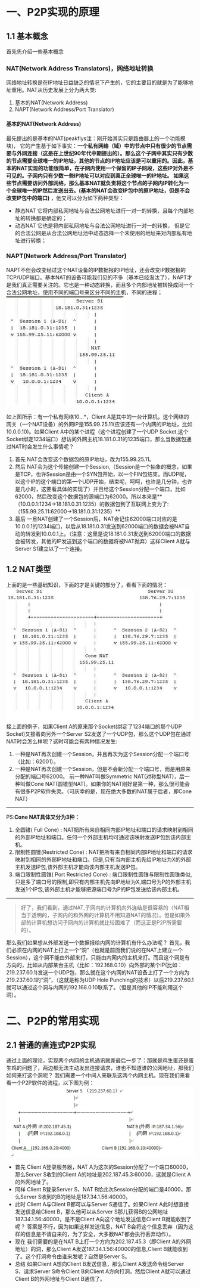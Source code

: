 # 一、P2P实现的原理
## 1.1 基本概念
首先先介绍一些基本概念
### NAT(Network Address Translators)，网络地址转换
网络地址转换是在IP地址日益缺乏的情况下产生的，它的主要目的就是为了能够地址重用。NAT从历史发展上分为两大类:
1. 基本的NAT(Network Address)
2. NAPT(Network Address/Port Translator)
#### 基本的NAT(Network Address)
最先提出的是基本的NAT(peakflys注：刚开始其实只是路由器上的一个功能模块)， 它的产生基于如下事实：**一个私有网络（域）中的节点中只有很少的节点需要与外网连接（这是在上世纪90年代中期提出的）。那么这个子网中其实只有少数的节点需要全球唯一的IP地址，其他的节点的IP地址应该是可以重用的。因此，基本的NAT实现的功能很简单，在子网内使用一个保留的IP子网段，这些IP对外是不可见的。子网内只有少数一些IP地址可以对应到真正全球唯一的IP地址。 如果这些节点需要访问外部网络，那么基本NAT就负责将这个节点的子网内IP转化为一个全球唯一的IP然后发送出去。(基本的NAT会改变IP包中的原IP地址，但是不会改变IP包中的端口)** ，他又可以分为如下两种类型：

- 静态NAT
	它将内部私网地址与合法公网地址进行一对一的转换，且每个内部地址的转换都是确定的；
- 动态NAT
	它也是将内部私网地址与合法公网地址进行一对一的转换， 但是它的合法公网是从合法公网地址池中动态选择一个未使用的地址来对内部私有地址进行转换；

### NAPT(Network Address/Port Translator)
NAPT不但会改变经过这个NAT设备的IP数据报的IP地址，还会改变IP数据报的TCP/UDP端口。基本NAT的设备可能我们见的不多（基本已经淘汰了），NAPT才是我们真正需要关注的。它也是一种动态转换，而且多个内部地址被转换成同一个合法公网地址，使用不同的端口号来区分不同的主机，不同的进程；
[![](./pic/f1.jpg)](./pic/f1.jpg)


如上图所示：有一个私有网络10.*.*.*，Client A是其中的一台计算机，这个网络的网关（一个NAT设备）的外网IP是155.99.25.11(应该还有一个内网的IP地址，比如10.0.0.10)。如果Client A中的某个进程（这个进程创建了一个UDP Socket,这个Socket绑定1234端口）想访问外网主机18.181.0.31的1235端口，那么当数据包通过NAT时会发生什么事情呢？
1. 首先
	NAT会改变这个数据包的原IP地址，改为155.99.25.11。
2. 然后
	NAT会为这个传输创建一个Session,（Session是一个抽象的概念，如果是TCP，也许Session是由一个SYN包开始，以一个FIN包结束。而UDP呢，以这个IP的这个端口的第一个UDP开始，结束呢，呵呵，也许是几分钟，也许是几小时，这要看具体的实现了）并且给这个Session分配一个端口，比如62000，然后改变这个数据包的源端口为62000。所以本来是**（10.0.0.1:1234->18.181.0.31:1235）的数据包到了互联网上变为了:（155.99.25.11:62000->18.181.0.31:1235）**
3. 最后
	一旦NAT创建了一个Session后，NAT会记住62000端口对应的是10.0.0.1的1234端口，以后从18.181.0.31发送到62000端口的数据会被NAT自动的转发到10.0.0.1上。（注意：这里是说18.181.0.31发送到62000端口的数据会被转发，其他的IP发送到这个端口的数据将被NAT抛弃）这样Client A就与Server S1建立以了一个连接。
## 1.2 NAT类型
上面的是一些基础知识，下面的才是关键的部分了，看看下面的情况：
![](./pic/f2.jpg)
接上面的例子，如果Client A的原来那个Socket(绑定了1234端口的那个UDP Socket)又接着向另外一个Server S2发送了一个UDP包，那么这个UDP包在通过NAT时会怎么样呢？这时可能会有两种情况发生:
1. 一种是NAT再次创建一个Session，并且再次为这个Session分配一个端口号（比如：62001）。
2. 一种是NAT再次创建一个Session，但是不会新分配一个端口号，而是用原来分配的端口号62000。 
前一种NAT叫做Symmetric NAT(对称型NAT)，后一种叫做Cone NAT(圆锥型NAT)。如果你的NAT刚好是第一种，那么很可能会有很多P2P软件失灵。（可庆幸的是，现在绝大多数的NAT属于后者，即Cone NAT）

---
PS:**Cone NAT具体又分为3种：**
1. 全圆锥( Full Cone) : 
	NAT把所有来自相同内部IP地址和端口的请求映射到相同的外部IP地址和端口。任何一个外部主机均可通过该映射发送IP包到该内部主机。
2. 限制性圆锥(Restricted Cone) : 
	NAT把所有来自相同内部IP地址和端口的请求映射到相同的外部IP地址和端口。但是,只有当内部主机先给IP地址为X的外部主机发送IP包,该外部主机才能向该内部主机发送IP包。
3. 端口限制性圆锥( Port Restricted Cone) :
	端口限制性圆锥与限制性圆锥类似,只是多了端口号的限制,即只有内部主机先向IP地址为X,端口号为P的外部主机发送1个IP包,该外部主机才能够把源端口号为P的IP包发送给该内部主机。

---
> 好了，我们看到，通过NAT,子网内的计算机向外连结是很容易的（NAT相当于透明的，子网内的和外网的计算机不用知道NAT的情况）。但是如果外部的计算机想访问子网内的计算机就比较困难了（而这正是P2P所需要的）。

那么我们如果想从外部发送一个数据报给内网的计算机有什么办法呢？
首先，我们必须在内网的NAT上打上一个“洞”（也就是前面我们说的在NAT上建立一个Session），这个洞不能由外部来打，只能由内网内的主机来打。而且这个洞是有方向的，比如从内部某台主机（比如：192.168.0.10）向外部的某个IP(比如：219.237.60.1)发送一个UDP包，那么就在这个内网的NAT设备上打了一个方向为219.237.60.1的“洞”，（这就是称为UDP Hole Punching的技术）以后219.237.60.1就可以通过这个洞与内网的192.168.0.10联系了。（但是其他的IP不能利用这个洞）。

# 二、P2P的常用实现
## 2.1 普通的直连式P2P实现
通过上面的理论，实现两个内网的主机通讯就差最后一步了：那就是鸡生蛋还是蛋生鸡的问题了，两边都无法主动发出连接请求，谁也不知道谁的公网地址，那我们如何来打这个洞呢？
我们需要一个中间人来联系这两个内网主机。现在我们来看看一个P2P软件的流程，以下图为例：
![](./pic/f3.jpg)
- 首先
	Client A登录服务器，NAT A为这次的Session分配了一个端口60000，那么Server S收到的Client A的地址是202.187.45.3:60000，这就是Client A的外网地址了。
- 同样
	Client B登录Server S，NAT B给此次Session分配的端口是40000，那么Server S收到的B的地址是187.34.1.56:40000。
- 此时
	Client A与Client B都可以与Server S通信了。如果Client A此时想直接发送信息给Client B，那么他可以从Server S那儿获得B的公网地址187.34.1.56:40000，是不是Client A向这个地址发送信息Client B就能收到了呢？ 答案是不行，因为如果这样发送信息，NAT B会将这个信息丢弃（因为这样的信息是不请自来的，为了安全，大多数NAT都会执行丢弃动作）。
- 现在
	我们需要的是在NAT B上打一个方向为202.187.45.3（即Client A的外网地址）的洞，那么Client A发送187.34.1.56:40000的信息,Client B就能收到了。这个打洞命令由谁来发呢？自然是Server S。
- 总结
	如果Client A想向Client B发送信息，那么Client A发送命令给Server S，请求Server S命令Client B向Client A方向打洞。然后Client A就可以通过Client B的外网地址与Client B通信了。
	


